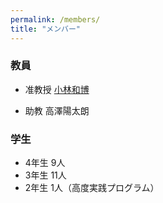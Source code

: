 ```yaml
---
permalink: /members/
title: "メンバー"
---
```



### 教員

- 准教授 [小林和博](http://kaz-kobayashi.github.io/)

- 助教 高澤陽太朗

### 学生

- 4年生 9人 
- 3年生 11人
- 2年生 1人（高度実践プログラム）